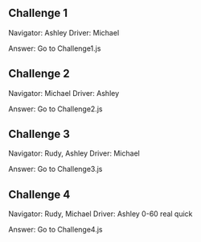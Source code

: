 ## Challenge 1 ##

Navigator: Ashley
Driver: Michael

Answer: Go to Challenge1.js

## Challenge 2 ##

Navigator: Michael
Driver: Ashley

Answer: Go to Challenge2.js

## Challenge 3 ##

Navigator: Rudy, Ashley
Driver: Michael

Answer: Go to Challenge3.js

## Challenge 4 ##

Navigator: Rudy, Michael
Driver: Ashley 0-60 real quick

Answer: Go to Challenge4.js